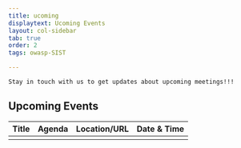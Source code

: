```yaml
---
title: ucoming
displaytext: Ucoming Events
layout: col-sidebar
tab: true
order: 2
tags: owasp-SIST

---
```

```Stay in touch with us to get updates about upcoming meetings!!!```

## Upcoming Events

| Title | Agenda | Location/URL | Date & Time |
| --- | --- | --- | --- |
|     |     |     |     |
